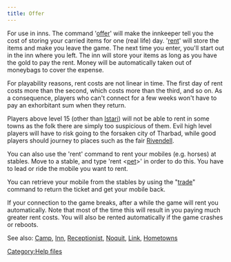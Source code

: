 ```yaml
---
title: Offer
---
```


For use in inns. The command '[offer](offer "wikilink")' will make the
innkeeper tell you the cost of storing your carried items for one (real
life) day. '[rent](rent "wikilink")' will store the items and make you
leave the game. The next time you enter, you'll start out in the inn
where you left. The inn will store your items as long as you have the
gold to pay the rent. Money will be automatically taken out of moneybags
to cover the expense.

For playability reasons, rent costs are not linear in time. The first
day of rent costs more than the second, which costs more than the third,
and so on. As a consequence, players who can't connect for a few weeks
won't have to pay an exhorbitant sum when they return.

Players above level 15 (other than [Istari](Istari "wikilink")) will not
be able to rent in some towns as the folk there are simply too
suspicious of them. Evil high level players will have to risk going to
the forsaken city of Tharbad, while good players should journey to
places such as the fair [Rivendell](Rivendell "wikilink").

You can also use the 'rent' command to rent your mobiles (e.g. horses)
at stables. Move to a stable, and type 'rent \<[pet](pet "wikilink")\>'
in order to do this. You have to lead or ride the mobile you want to
rent.

You can retrieve your mobile from the stables by using the
"[trade](trade "wikilink")" command to return the ticket and get your
mobile back.

If your connection to the game breaks, after a while the game will rent
you automatically. Note that most of the time this will result in you
paying much greater rent costs. You will also be rented automatically if
the game crashes or reboots.

See also: [Camp](Camp "wikilink"), [Inn](Inn "wikilink"),
[Receptionist](Receptionist "wikilink"), [Noquit](Noquit "wikilink"),
[Link](Link "wikilink"), [Hometowns](Hometowns "wikilink")

[Category:Help files](Category:Help_files "wikilink")